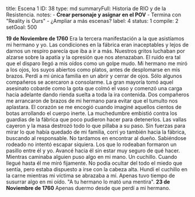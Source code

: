 title:          Escena 1
ID:             38
type:           md
summaryFull:    Historia de RIO y de la Resistencia.
notes:          - **Crear personaje y asignar en el POV**
                - Termina con "Reality is Ours"
                - ¿Ampliar a más escenas?
label:          4
status:         1
compile:        2
setGoal:        500


**19 de Noviembre de 1760**
Era la tercera manifestación a la que asistíamos mi hermano y yo. Las condiciones en la fábrica eran inaceptables y lejos de darnos un respiro parecía que iba a ir a más. Nuestros gritos luchaban por alzarse sobre la apatía y la opresión que nos atenazaban.
El ruido era tal que el disparo llegó a mis oídos como un golpe mudo.
Mi hermano me miró a los ojos, los suyos abiertos como platos, antes de desplomarse en mis brazos.
Perdí a mi única familia en un abrir y cerrar de ojos.
Sólo algunos compañeros se acercaron a consolarme. La gran mayoría tomó aquel asesinato cobarde como la gota que colmó el vaso y comenzó una carga hacia adelante dando rienda suelta a toda la ira contenida.
Dos compañeros me arrancaron de brazos de mi hermano para evitar que el tumulto nos aplastara. El corazón se me encogió cuando imaginé aquellos cientos de botas arrollando el cuerpo inerte.
La muchedumbre embistió contra los guardias de la fábrica que poco pudieron hacer  para detenerlos. Las vallas cayeron y la masa destrozó todo lo que pillaba a su paso.
Sin fuerzas para mirar lo que había quedado de mi familia, corrí yo también hacia la fábrica, buscando al responsable.
No tardamos en encontrar al dueño.
Sabiéndose rodeado no intentó escapar siquiera. Los que lo rodeaban formaron un pasillo entre él y yo. Avancé hacia él sin estar muy seguro de qué hacer.
Mientras caminaba alguien puso algo en mi mano.
Un cuchillo.
Cuando llegué hasta él me miró fijamente. No podía ocultar del todo el miedo que sentía, pero estaba dispuesto a irse con la cabeza alta.
Hundí el cuchillo en la carne mientras mi víctima se abrazaba a mí. Apenas tuvo tiempo de susurrar algo en mi oído.
"A tu hermano lo mató una mentira".
**23 de Noviembre de 1760**
Apenas duermo desde que perdí a mi hermano. 